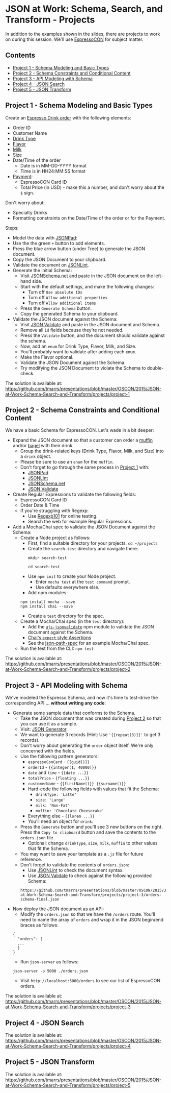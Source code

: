JSON at Work: Schema, Search, and Transform - Projects
======================================================
In addition to the examples shown in the slides, there are projects to work on during this session. We'll use [EspressoCON](https://github.com/tmarrs/presentations/blob/master/OSCON/2015/JSON-at-Work-Schema-Search-and-Transform/projects/EspressoCON.md) for subject matter.


## Contents
- [Project 1 - Schema Modeling and Basic Types](#project-1---schema-modeling-and-basic-types)
- [Project 2 - Schema Constraints and Conditional Content](#project-2---schema-constraints-and-conditional-content)
- [Project 3 - API Modeling with Schema](#project-3---api-modeling-with-schema)
- [Project 4 - JSON Search](#project-4---json-search)
- [Project 5 - JSON Transform](#project-5---json-transform)


## Project 1 - Schema Modeling and Basic Types
Create an [Espresso Drink order](https://github.com/tmarrs/presentations/blob/master/OSCON/2015/JSON-at-Work-Schema-Search-and-Transform/projects/EspressoCON.md#drinks) with the following elements:
* Order ID
* Customer Name
* [Drink Type](https://github.com/tmarrs/presentations/blob/master/OSCON/2015/JSON-at-Work-Schema-Search-and-Transform/projects/EspressoCON.md#drink-types)
* [Flavor](https://github.com/tmarrs/presentations/blob/master/OSCON/2015/JSON-at-Work-Schema-Search-and-Transform/projects/EspressoCON.md#flavors)
* [Milk](https://github.com/tmarrs/presentations/blob/master/OSCON/2015/JSON-at-Work-Schema-Search-and-Transform/projects/EspressoCON.md#milk)
* [Size](https://github.com/tmarrs/presentations/blob/master/OSCON/2015/JSON-at-Work-Schema-Search-and-Transform/projects/EspressoCON.md#sizes)
* Date/Time of the order
  * Date is in MM-DD-YYYY format
  * Time is in HH24:MM:SS format
* [Payment](https://github.com/tmarrs/presentations/blob/master/OSCON/2015/JSON-at-Work-Schema-Search-and-Transform/projects/EspressoCON.md#payment-options):
  * EspressoCON Card ID
  * Total Price (in USD) - make this a number, and don't worry about the `$` sign. 

Don't worry about:
* Specialty Drinks
* Formatting constraints on the Date/Time of the order or for the Payment.

Steps:
* Model the data with [JSONPad](https://github.com/tmarrs/json-at-work/tree/master/appendix-a#installing-jsonpad):
 * Use the the green `+` button to add elements.
 * Press the blue arrow button (under Tree) to generate the JSON document.
 * Copy the JSON Document to your clipboard.
* Validate the document on [JSONLint](http://jsonlint.com).
* Generate the initial Schema:
  * Visit [JSONSchema.net](http://jsonschema.net) and paste in the JSON document on the left-hand side.
  * Start with the default settings, and make the following changes:
    * Turn off `Use absolute IDs`
    * Turn off `Allow additional properties` 
    * Turn off `Allow additional items`
  * Press the `Generate Schema` button.
  * Copy the generated Schema to your clipboard.
* Validate the JSON document against the Schema:
  * Visit [JSON Validate](http://jsonvalidate.com/) and paste in the JSON document and Schema.
  * Remove all `id` fields because they're not needed.
  * Press the `Validate` button, and the document should validate against the schema.
  * Now, add an `enum` for Drink Type, Flavor, Milk, and Size.
  * You'll probably want to validate after adding each `enum`.
  * Make the Flavor optional.
  * Validate the JSON Document against the Schema.
  * Try modifying the JSON Document to violate the Schema to double-check.

The solution is available at: 
https://github.com/tmarrs/presentations/blob/master/OSCON/2015/JSON-at-Work-Schema-Search-and-Transform/projects/project-1


## Project 2 - Schema Constraints and Conditional Content
We have a basic Schema for EspressoCON. Let's wade in a bit deeper:
* Expand the JSON document so that a customer can order a [muffin](https://github.com/tmarrs/presentations/blob/master/OSCON/2015/JSON-at-Work-Schema-Search-and-Transform/projects/EspressoCON.md#muffins) and/or [bagel](https://github.com/tmarrs/presentations/blob/master/OSCON/2015/JSON-at-Work-Schema-Search-and-Transform/projects/EspressoCON.md#bagels) with their drink.
  * Group the drink-related keys (Drink Type, Flavor, Milk, and Size) into a `drink` object.
  * Please be sure to use an `enum` for the `muffin`. 
  * Don't forget to go through the same process in [Project 1](#project-1---schema-modeling-and-basic-types) with:
    * [JSONPad](https://github.com/tmarrs/json-at-work/tree/master/appendix-a#installing-jsonpad)
    * [JSONLint](http://jsonlint.com)
    * [JSONSchema.net](http://jsonschema.net)
    * [JSON Validate](http://jsonvalidate.com/)
* Create Regular Expressions to validate the following fields:
  * EspressoCON Card ID
  * Order Date & Time
  * If you're struggling with Regexp:
    * Use [Regexp101](https://regex101.com/) for online testing.
    * Search the web for example Regular Expressions.
* Add a Mocha/Chai spec to validate the JSON Document against the Schema:
  * Create a Node project as follows:
    * First, find a suitable directory for your projects.
      `cd ~/projects`
    * Create the `search-test` directory and navigate there:
      ```
      mkdir search-test

      cd search-test
      ```
    * Use `npm init` to create your Node project.
      * Enter `mocha test` at the `test command` prompt.
      * Use defaults everywhere else.
    * Add npm modules:
    ```
    npm install mocha --save
    npm install chai --save
    ```
    * Create a `test` directory for the spec.
  * Create a Mocha/Chai spec (in the `test` directory):
    * Add the [`ujs-jsonvalidate`](https://github.com/usingjsonschema/ujs-jsonvalidate-nodejs) npm module to validate the JSON document against the Schema.
    * [Chai's `expect` style Assertions](http://chaijs.com/guide/styles/)
    * See the [json-path-spec](https://github.com/tmarrs/presentations/blob/master/OSCON/2015/JSON-at-Work-Schema-Search-and-Transform/examples/search/search-test/test/json-path-spec.js) for an example Mocha/Chai spec.
  * Run the test from the CLI: `npm test`  

The solution is available at: 
https://github.com/tmarrs/presentations/blob/master/OSCON/2015/JSON-at-Work-Schema-Search-and-Transform/projects/project-2


## Project 3 - API Modeling with Schema
We've modeled the Espresso Schema, and now it's time to test-drive the corresponding API ... __without writing any code__:
* Generate some sample data that conforms to the Schema.
  * Take the JSON document that was created during [Project 2](#project-2---schema-constraints-and-conditional-content) so that you can use it as a sample.
  * Visit: [JSON Generator](http://www.json-generator).
  * We want to generate 3 records (Hint: Use `'{{repeat(3)}}'` to get 3 records).
  * Don't worry about generating the `order` object itself. We're only concerned with the fields.
  * Use the following pattern generators:
    * `espressoConCard` -  `{{guid()}}`
    * `orderId` - `{{integer(1, 40000)}}`
    * `date` and `time` - `{{date ...}}`
    * `totalPrice` - `{floating ...}}`
    * `customerName` - `{{firstName()}} {{surname()}}` 
    * Hard-code the following fields with values that fit the Schema:
      * `drinkType: 'Latte'`
      * `size: 'Large'`
      * `milk: 'Non-Fat'`
      * `muffin: 'Chocolate Cheesecake'`
    * Everything else - `{{lorem ...}}`
    * You'll need an object for `drink`.
  * Press the `Generate` button and you'll see 3 new buttons on the right. Press the `Copy to clipboard` button and save the contents to the `orders.json` file.
    * Optional: change `drinkType`, `size`, `milk`, `muffin` to other values that fit the Schema.
  * You may want to save your template as a `.js` file for future reference.
  * Don't forget to validate the contents of `orders.json`:
    * Use [JSONLint](http://www.jsonlint.com) to check the document syntax.
    * Use [JSON Validate](http://jsonvalidate.com/) to check against the following provided Schema:
    ```
    https://github.com/tmarrs/presentations/blob/master/OSCON/2015/JSON-at-Work-Schema-Search-and-Transform/projects/project-3/orders-schema-final.json
    ```
* Now deploy the JSON document as an API:
  * Modify the `orders.json` so that we have the `/orders` route. You'll need to name the array of `orders` and wrap it in the JSON begin/end braces as follows:
  ```
  {
    "orders": [
    ...
    ]
  }
  ```
  * Run `json-server` as follows:
  ```
  json-server -p 5000 ./orders.json
  ```
  * Visit `http://localhost:5000/orders` to see our list of EspressoCON orders.

The solution is available at: https://github.com/tmarrs/presentations/blob/master/OSCON/2015/JSON-at-Work-Schema-Search-and-Transform/projects/project-3


## Project 4 - JSON Search

The solution is available at: https://github.com/tmarrs/presentations/blob/master/OSCON/2015/JSON-at-Work-Schema-Search-and-Transform/projects/project-4


## Project 5 - JSON Transform

The solution is available at: https://github.com/tmarrs/presentations/blob/master/OSCON/2015/JSON-at-Work-Schema-Search-and-Transform/projects/project-5

